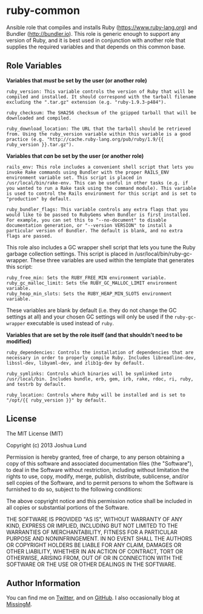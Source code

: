 ruby-common
========

Ansible role that compiles and installs Ruby (https://www.ruby-lang.org) and Bundler (http://bundler.io). This role is generic enough to support any version of Ruby, and it is best used in conjunction with another role that supplies the required variables and that depends on this common base.

Role Variables
--------------

**Variables that *must* be set by the user (or another role)**

    ruby_version: This variable controls the version of Ruby that will be compiled and installed. It should correspond with the tarball filename excluding the ".tar.gz" extension (e.g. "ruby-1.9.3-p484").

    ruby_checksum: The SHA256 checksum of the gzipped tarball that will be downloaded and compiled.

    ruby_download_location: The URL that the tarball should be retrieved from. Using the ruby_version variable within this variable is a good practice (e.g. "http://cache.ruby-lang.org/pub/ruby/1.9/{{ ruby_version }}.tar.gz").

**Variables that *can* be set by the user (or another role)**

    rails_env: This role includes a convenient shell script that lets you invoke Rake commands using Bundler with the proper RAILS_ENV environment variable set. This script is placed in /usr/local/bin/rake-env. This can be useful in other tasks (e.g. if you wanted to run a Rake task using the command module). This variable is used to control the Rails environment for this script and is set to "production" by default.

    ruby_bundler_flags: This variable controls any extra flags that you would like to be passed to RubyGems when Bundler is first installed. For example, you can set this to "--no-document" to disable documentation generation, or "--version VERSION" to install a particular version of Bundler. The default is blank, and no extra flags are passed.

This role also includes a GC wrapper shell script that lets you tune the Ruby garbage collection settings. This script is placed in /usr/local/bin/ruby-gc-wrapper. These three variables are used within the template that generates this script:

    ruby_free_min: Sets the RUBY_FREE_MIN environment variable.
    ruby_gc_malloc_limit: Sets the RUBY_GC_MALLOC_LIMIT environment variable.
    ruby_heap_min_slots: Sets the RUBY_HEAP_MIN_SLOTS environment variable.

These variables are blank by default (i.e. they do not change the GC settings at all) and your chosen GC settings will only be used if the `ruby-gc-wrapper` executable is used instead of `ruby`.

**Variables that are set by the role itself (and that shouldn't need to be modified)**

    ruby_dependencies: Controls the installation of dependencies that are necessary in order to properly compile Ruby. Includes libreadline-dev, libssl-dev, libyaml-dev, and zlib1g-dev by default.

    ruby_symlinks: Controls which binaries will be symlinked into /usr/local/bin. Includes bundle, erb, gem, irb, rake, rdoc, ri, ruby, and testrb by default.

    ruby_location: Controls where Ruby will be installed and is set to "/opt/{{ ruby_version }}" by default.

License
-------

The MIT License (MIT)

Copyright (c) 2013 Joshua Lund

Permission is hereby granted, free of charge, to any person obtaining a copy of this software and associated documentation files (the "Software"), to deal in the Software without restriction, including without limitation the rights to use, copy, modify, merge, publish, distribute, sublicense, and/or sell copies of the Software, and to permit persons to whom the Software is furnished to do so, subject to the following conditions:

The above copyright notice and this permission notice shall be included in all copies or substantial portions of the Software.

THE SOFTWARE IS PROVIDED "AS IS", WITHOUT WARRANTY OF ANY KIND, EXPRESS OR IMPLIED, INCLUDING BUT NOT LIMITED TO THE WARRANTIES OF MERCHANTABILITY, FITNESS FOR A PARTICULAR PURPOSE AND NONINFRINGEMENT. IN NO EVENT SHALL THE AUTHORS OR COPYRIGHT HOLDERS BE LIABLE FOR ANY CLAIM, DAMAGES OR OTHER LIABILITY, WHETHER IN AN ACTION OF CONTRACT, TORT OR OTHERWISE, ARISING FROM, OUT OF OR IN CONNECTION WITH THE SOFTWARE OR THE USE OR OTHER DEALINGS IN THE SOFTWARE.

Author Information
------------------

You can find me on [Twitter](https://twitter.com/joshualund), and on [GitHub](https://github.com/jlund/). I also occasionally blog at [MissingM](http://missingm.co).
